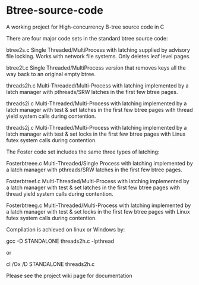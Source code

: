 Btree-source-code
=================

A working project for High-concurrency B-tree source code in C

There are four major code sets in the standard btree source code:

btree2s.c       Single Threaded/MultiProcess with latching supplied by advisory file locking.  Works with network file systems.  Only deletes leaf level pages.

btree2t.c       Single Threaded/MultiProcess version that removes keys all the way back to an original empty btree.

threads2h.c     Multi-Threaded/Multi-Process with latching implemented by a latch manager with pthreads/SRW latches in the first few btree pages.

threads2i.c     Multi-Threaded/Multi-Process with latching implemented by a latch manager with test & set latches  in the first few btree pages with thread yield system calls during contention.

threads2j.c     Multi-Threaded/Multi-Process with latching implemented by a latch manager with test & set locks in the first few btree pages with Linux futex system calls during contention.

The Foster code set includes the same three types of latching:

Fosterbtreee.c  Multi-Threaded/Single Process with latching implemented by a latch manager with pthreads/SRW latches in the first few btree pages.

Fosterbtreef.c  Multi-Threaded/Multi-Process with latching implemented by a latch manager with test & set latches  in the first few btree pages with thread yield  system calls during contention.

Fosterbtreeg.c  Multi-Threaded/Multi-Process with latching implemented by a latch manager with test & set locks in the first few btree pages with Linux futex system calls during contention.

Compilation is achieved on linux or Windows by:

gcc -D STANDALONE threads2h.c -lpthread

or

cl /Ox /D STANDALONE threads2h.c

Please see the project wiki page for documentation
